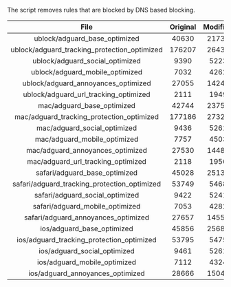 The script removes rules that are blocked by DNS based blocking.


| File | Original | Modified |
|:----:|:-----:|:-----:|
| ublock/adguard_base_optimized | 40630 | 21737 |
| ublock/adguard_tracking_protection_optimized | 176207 | 26435 |
| ublock/adguard_social_optimized | 9390 | 5223 |
| ublock/adguard_mobile_optimized | 7032 | 4262 |
| ublock/adguard_annoyances_optimized | 27055 | 14249 |
| ublock/adguard_url_tracking_optimized | 2111 | 1949 |
| mac/adguard_base_optimized | 42744 | 23754 |
| mac/adguard_tracking_protection_optimized | 177186 | 27326 |
| mac/adguard_social_optimized | 9436 | 5261 |
| mac/adguard_mobile_optimized | 7757 | 4503 |
| mac/adguard_annoyances_optimized | 27530 | 14482 |
| mac/adguard_url_tracking_optimized | 2118 | 1956 |
| safari/adguard_base_optimized | 45028 | 25133 |
| safari/adguard_tracking_protection_optimized | 53749 | 5468 |
| safari/adguard_social_optimized | 9422 | 5241 |
| safari/adguard_mobile_optimized | 7053 | 4282 |
| safari/adguard_annoyances_optimized | 27657 | 14555 |
| ios/adguard_base_optimized | 45856 | 25685 |
| ios/adguard_tracking_protection_optimized | 53795 | 5475 |
| ios/adguard_social_optimized | 9461 | 5261 |
| ios/adguard_mobile_optimized | 7112 | 4324 |
| ios/adguard_annoyances_optimized | 28666 | 15041 |